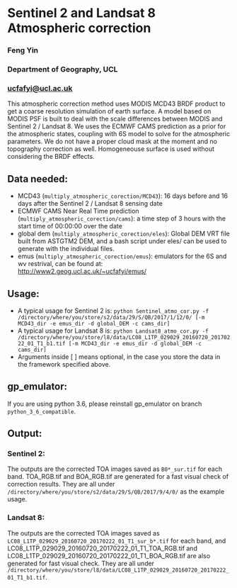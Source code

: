 # Sentinel 2 and Landsat 8 Atmospheric correction 
### Feng Yin
### Department of Geography, UCL
### ucfafyi@ucl.ac.uk

This atmospheric correction method uses MODIS MCD43 BRDF product to get a coarse resolution simulation of earth surface. A model based on MODIS PSF is built to deal with the scale differences between MODIS and Sentinel 2 / Landsat 8. We uses the ECMWF CAMS prediction as a prior for the atmospheric states, coupling with 6S model to solve for the atmospheric parameters. We do not have a proper cloud mask at the moment and no topography correction as well. Homogeneouse surface is used without considering the BRDF effects.

## Data needed:
* MCD43 (`multiply_atmospheric_corection/MCD43`): 16 days before and 16 days after the Sentinel 2 / Landsat 8 sensing date
* ECMWF CAMS Near Real Time prediction (`multiply_atmospheric_corection/cams`): a time step of 3 hours with the start time of 00:00:00 over the date
* global dem (`multiply_atmospheric_corection/eles`): Global DEM VRT file built from ASTGTM2 DEM, and a bash script under eles/ can be used to generate with the individual files.
* emus (`multiply_atmospheric_corection/emus`): emulators for the 6S and wv restrival, can be found at: http://www2.geog.ucl.ac.uk/~ucfafyi/emus/

## Usage:
* A typical usage for Sentinel 2 is:
`python Sentinel_atmo_cor.py -f /directory/where/you/store/s2/data/29/S/QB/2017/1/12/0/ [-m MCD43_dir -e emus_dir -d global_DEM -c cams_dir]`
* A typical usage for Landsat 8 is:
`python Landsat8_atmo_cor.py -f /directory/where/you/store/l8/data/LC08_L1TP_029029_20160720_20170222_01_T1_b1.tif [-m MCD43_dir -e emus_dir -d global_DEM -c cams_dir]`
* Arguments inside [ ] means optional, in the case you store the data in the framework specified above.

## gp_emulator:
If you are using python 3.6, please reinstall gp_emulator on branch `python_3_6_compatible`.

## Output:
### Sentinel 2:
The outputs are the corrected TOA images saved as `B0*_sur.tif` for each band. TOA_RGB.tif and BOA_RGB.tif are generated for a fast visual check of correction results. They are all under `/directory/where/you/store/s2/data/29/S/QB/2017/9/4/0/` as the example usage.

### Landsat 8:
The outputs are the corrected TOA images saved as `LC08_L1TP_029029_20160720_20170222_01_T1_sur_b*.tif` for each band, and LC08_L1TP_029029_20160720_20170222_01_T1_TOA_RGB.tif and LC08_L1TP_029029_20160720_20170222_01_T1_BOA_RGB.tif are also generated for fast visual check. They are all under `/directory/where/you/store/l8/data/LC08_L1TP_029029_20160720_20170222_01_T1_b1.tif`.
